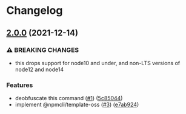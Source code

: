 # Changelog

## [2.0.0](https://www.github.com/npm/npm-birthday/compare/v1.0.0...v2.0.0) (2021-12-14)


### ⚠ BREAKING CHANGES

* this drops support for node10 and under, and non-LTS versions of node12 and node14

### Features

* deobfuscate this command ([#1](https://www.github.com/npm/npm-birthday/issues/1)) ([5c85044](https://www.github.com/npm/npm-birthday/commit/5c8504464fab2df6764e31aacd4fee60fb2a0d1d))
* implement @npmcli/template-oss ([#3](https://www.github.com/npm/npm-birthday/issues/3)) ([e7ab924](https://www.github.com/npm/npm-birthday/commit/e7ab9241d41203b3634c7f701f6873d168d1cf30))
